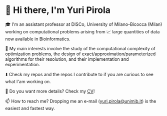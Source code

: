 # 👋 Hi there, I'm Yuri Pirola

🎓 I'm an assistant professor at DISCo, University of Milano-Bicocca (Milan) working on computational problems arising from 📈 large quantities of data now available in Bioinformatics.

🌱 My main interests involve the study of the computational complexity of optimization problems, the design of exact/approximation/parameterized algorithms for their resolution, and their implementation and experimentation.

⬇️ Check my repos and the repos I contribute to if you are curious to see what I'am working on.

🔎 Do you want more details? Check my [CV](https://algolab.files.wordpress.com/2020/05/pirola-yuri-cv-en.pdf)!

📫 How to reach me? Dropping me an e-mail (yuri.pirola@unimib.it) is the easiest and fastest way.
